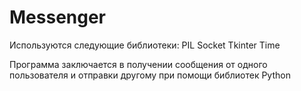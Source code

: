 # Messenger

Используются следующие библиотеки:
PIL
Socket
Tkinter
Time


Программа заключается в получении сообщения от одного пользователя и отправки другому при помощи библиотек Python 

